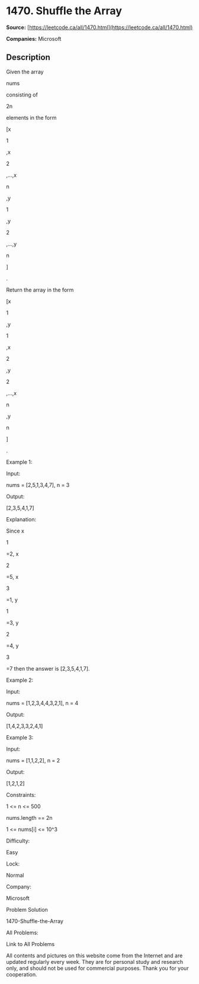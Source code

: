# 1470. Shuffle the Array

**Source:** [https://leetcode.ca/all/1470.html](https://leetcode.ca/all/1470.html)

**Companies:** Microsoft

## Description

Given the array

nums

consisting of

2n

elements in the form

[x

1

,x

2

,...,x

n

,y

1

,y

2

,...,y

n

]

.

Return the array in the form

[x

1

,y

1

,x

2

,y

2

,...,x

n

,y

n

]

.

Example 1:

Input:

nums = [2,5,1,3,4,7], n = 3

Output:

[2,3,5,4,1,7]

Explanation:

Since x

1

=2, x

2

=5, x

3

=1, y

1

=3, y

2

=4, y

3

=7 then the answer is [2,3,5,4,1,7].

Example 2:

Input:

nums = [1,2,3,4,4,3,2,1], n = 4

Output:

[1,4,2,3,3,2,4,1]

Example 3:

Input:

nums = [1,1,2,2], n = 2

Output:

[1,2,1,2]

Constraints:

1 <= n <= 500

nums.length == 2n

1 <= nums[i] <= 10^3

Difficulty:

Easy

Lock:

Normal

Company:

Microsoft

Problem Solution

1470-Shuffle-the-Array

All Problems:

Link to All Problems

All contents and pictures on this website come from the Internet and are updated regularly every week. They are for personal study and research only, and should not be used for commercial purposes. Thank you for your cooperation.

